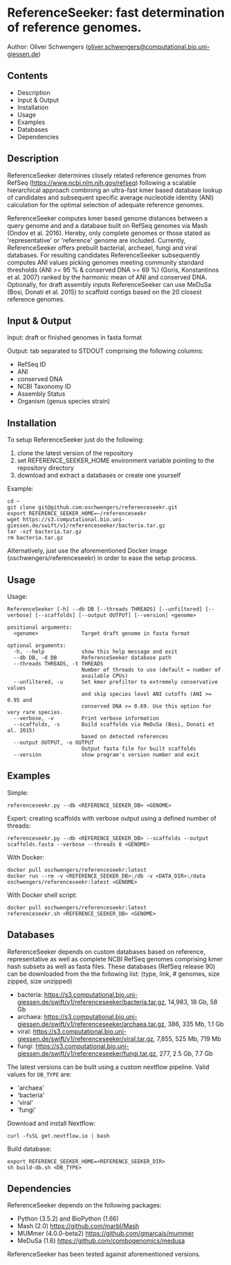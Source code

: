 # ReferenceSeeker: fast determination of reference genomes.
Author: Oliver Schwengers (oliver.schwengers@computational.bio.uni-giessen.de)


## Contents
- Description
- Input & Output
- Installation
- Usage
- Examples
- Databases
- Dependencies


## Description
ReferenceSeeker determines closely related reference genomes from
RefSeq (<https://www.ncbi.nlm.nih.gov/refseq>) following a scalable hierarchical
approach combining an ultra-fast kmer based database lookup of candidates and
subsequent specific average nucleotide identity (ANI) calculation for the optimal
selection of adequate reference genomes.

ReferenceSeeker computes kmer based genome distances between a query genome and
and a database built on RefSeq genomes via Mash (Ondov et al. 2016). Hereby, only
complete genomes or those stated as 'representative' or 'reference' genome are included.
Currently, ReferenceSeeker offers prebuilt bacterial, archeael, fungi and viral
databases. For resulting candidates ReferenceSeeker subsequently computes ANI
values picking genomes meeting community standard thresholds (ANI >= 95 % &
conserved DNA >= 69 %) (Goris, Konstantinos et al. 2007) ranked by the harmonic
mean of ANI and conserved DNA. Optionally, for draft assembly inputs
ReferenceSeeker can use MeDuSa (Bosi, Donati et al. 2015) to scaffold contigs
based on the 20 closest reference genomes.


## Input & Output
Input:
draft or finished genomes in fasta format

Output:
tab separated to STDOUT comprising the following columns:
- RefSeq ID
- ANI
- conserved DNA
- NCBI Taxonomy ID
- Assembly Status
- Organism (genus species strain)


## Installation
To setup ReferenceSeeker just do the following:
1. clone the latest version of the repository
2. set REFERENCE_SEEKER_HOME environment variable pointing to the repository directory
3. download and extract a databases or create one yourself

Example:
```
cd ~
git clone git@github.com:oschwengers/referenceseekr.git
export REFERENCE_SEEKER_HOME=~/referenceseekr
wget https://s3.computational.bio.uni-giessen.de/swift/v1/referenceseeker/bacteria.tar.gz
tar -xzf bacteria.tar.gz
rm bacteria.tar.gz
```

Alternatively, just use the aforementioned Docker image (oschwengers/referenceseekr) in order to ease the setup process.


## Usage
Usage:
```
ReferenceSeeker [-h] --db DB [--threads THREADS] [--unfiltered] [--verbose] [--scaffolds] [--output OUTPUT] [--version] <genome>

positional arguments:
  <genome>              Target draft genome in fasta format

optional arguments:
  -h, --help            show this help message and exit
  --db DB, -d DB        ReferenceSeeker database path
  --threads THREADS, -t THREADS
                        Number of threads to use (default = number of
                        available CPUs)
  --unfiltered, -u      Set kmer prefilter to extremely conservative values
                        and skip species level ANI cutoffs (ANI >= 0.95 and
                        conserved DNA >= 0.69. Use this option for very rare species.
  --verbose, -v         Print verbose information
  --scaffolds, -s       Build scaffolds via MeDuSa (Bosi, Donati et al. 2015)
                        based on detected references
  --output OUTPUT, -o OUTPUT
                        Output fasta file for built scaffolds
  --version             show program's version number and exit
```

## Examples
Simple:
```
referenceseekr.py --db <REFERENCE_SEEKER_DB> <GENOME>
```

Expert: creating scaffolds with verbose output using a defined number of threads:
```
referenceseekr.py --db <REFERENCE_SEEKER_DB> --scaffolds --output scaffolds.fasta --verbose --threads 8 <GENOME>
```

With Docker:
```
docker pull oschwengers/referenceseekr:latest
docker run --rm -v <REFERENCE_SEEKER_DB>:/db -v <DATA_DIR>:/data oschwengers/referenceseekr:latest <GENOME>
```

With Docker shell script:
```
docker pull oschwengers/referenceseekr:latest
referenceseekr.sh <REFERENCE_SEEKER_DB> <GENOME>
```


## Databases
ReferenceSeeker depends on custom databases based on reference, representative as well as complete NCBI RefSeq genomes
comprising kmer hash subsets as well as fasta files.
These databases (RefSeq release 90) can be downloaded from the the following list: (type, link, # genomes, size zipped, size unzipped)
- bacteria: <https://s3.computational.bio.uni-giessen.de/swift/v1/referenceseeker/bacteria.tar.gz>, 14,983, 18 Gb, 58 Gb
- archaea: <https://s3.computational.bio.uni-giessen.de/swift/v1/referenceseeker/archaea.tar.gz>, 386, 335 Mb, 1.1 Gb
- viral: <https://s3.computational.bio.uni-giessen.de/swift/v1/referenceseeker/viral.tar.gz>, 7,855, 525 Mb, 719 Mb
- fungi: <https://s3.computational.bio.uni-giessen.de/swift/v1/referenceseeker/fungi.tar.gz>, 277, 2.5 Gb, 7.7 Gb

The latest versions can be built using a custom nextflow pipeline.
Valid values for `DB_TYPE` are:
- 'archaea'
- 'bacteria'
- 'viral'
- 'fungi'

Download and install Nextflow:
```
curl -fsSL get.nextflow.io | bash
```

Build database:
```
export REFERENCE_SEEKER_HOME=<REFERENCE_SEEKER_DIR>
sh build-db.sh <DB_TYPE>
```

## Dependencies
ReferenceSeeker depends on the following packages:
- Python (3.5.2) and BioPython (1.66)
- Mash (2.0) <https://github.com/marbl/Mash>
- MUMmer (4.0.0-beta2) <https://github.com/gmarcais/mummer>
- MeDuSa (1.6) <https://github.com/combogenomics/medusa>

ReferenceSeeker has been tested against aforementioned versions.
